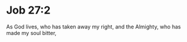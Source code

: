 # Job 27:2

As God lives, who has taken away my right, and the Almighty, who has made my soul bitter,
